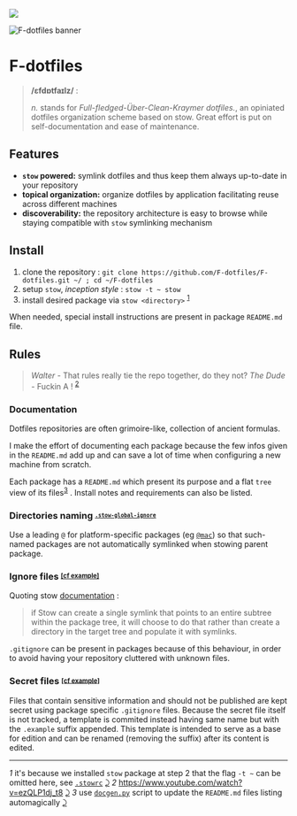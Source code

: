 [![][patreon]](https://www.patreon.com/kraymer)

[patreon]: https://img.shields.io/badge/-%E2%99%A1%20Donate%20-ff69b4

![F-dotfiles banner](https://raw.githubusercontent.com/F-dotfiles/F-dotfiles/master/.github/img/banner.png)

# F-dotfiles

> **/ɛfdɒtfaɪlz/** :
>
> *n.* stands for *Full-fledged-Über-Clean-Kraymer dotfiles.*, an opiniated dotfiles organization scheme based on stow.
Great effort is put on self-documentation and ease of maintenance.


## Features

- **`stow` powered:** symlink dotfiles and thus keep them always up-to-date in your repository
- **topical organization:** organize dotfiles by application facilitating reuse across different machines
- **discoverability:** the repository architecture is easy to browse while staying compatible with `stow` symlinking mechanism


## Install

1. clone the repository : `git clone https://github.com/F-dotfiles/F-dotfiles.git ~/ ; cd ~/F-dotfiles`
1. setup `stow`, *inception style* : `stow -t ~ stow` 
1. install desired package via `stow <directory>` <sup id="a1">[1](#f1)</sup>

When needed, special install instructions are present in package `README.md` file.

## Rules

> *Walter -* That rules really tie the repo together, do they not?
> *The Dude -* Fuckin A ! <sup id="a2">[2](#f2)</sup>

### Documentation

Dotfiles repositories are often grimoire-like, collection of ancient formulas.

I make the effort of documenting each package because the few infos given in
the `README.md` add up and can save a lot of time when configuring a new machine from scratch.

Each package has a `README.md` which present its purpose and a flat `tree` view of its files<sup id="a3">[3](#f3)</sup>  .
Install notes and requirements can also be listed.

### Directories naming <sup><sub>[`.stow-global-ignore`](https://github.com/F-dotfiles/F-dotfiles/blob/master/stow/.stow-global-ignore#L7)

Use a leading `@` for platform-specific packages (eg
  [`@mac`](https://github.com/F-dotfiles/F-dotfiles/blob/master/%40mac/)) so that such-named packages are not automatically symlinked when stowing parent package.

### Ignore files <sup><sub>[[cf example]](https://github.com/F-dotfiles/F-dotfiles/blob/master/_sublime_text_3/.gitignore)</sub></sup>

Quoting stow [documentation](https://www.gnu.org/software/stow/manual/html_node/Installing-Packages.html#Installing-Packages) :

> if Stow can create a single symlink that points to an entire subtree within the package tree, it will choose to do that rather than create a directory in the target tree and populate it with symlinks.

`.gitignore` can be present in packages because of this behaviour, in order to avoid having your repository cluttered with unknown files.

### Secret files <sup><sub>[[cf example]](https://github.com/F-dotfiles/F-dotfiles/blob/master/git/.config/git/credentials.example)

Files that contain sensitive information and should not be published are kept secret using package specific `.gitignore` files.
Because the secret file itself is not tracked, a template is commited instead having same name but with the `.example` suffix appended. This template is intended to serve as a base for edition and can be renamed (removing the suffix) after its content is edited.



---
<i id="f1">1</i> it's because we installed `stow` package at step 2 that the flag `-t ~` can be omitted here, see [`.stowrc`](https://github.com/F-dotfiles/F-dotfiles/blob/master/stow/.stowrc) [⤸](#a1)
<i id="f2">2</i> https://www.youtube.com/watch?v=ezQLP1dj_t8 [⤸](#a2)
<i id="f3">3</i> use [`docgen.py`](https://github.com/F-dotfiles/F-dotfiles/blob/master/docgen.py) script to update the `README.md` files listing automagically [⤸](#a3)
